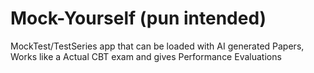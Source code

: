 # Mock-Yourself (pun intended)
MockTest/TestSeries app that can be loaded with AI generated Papers, Works like a Actual CBT exam and gives Performance Evaluations
